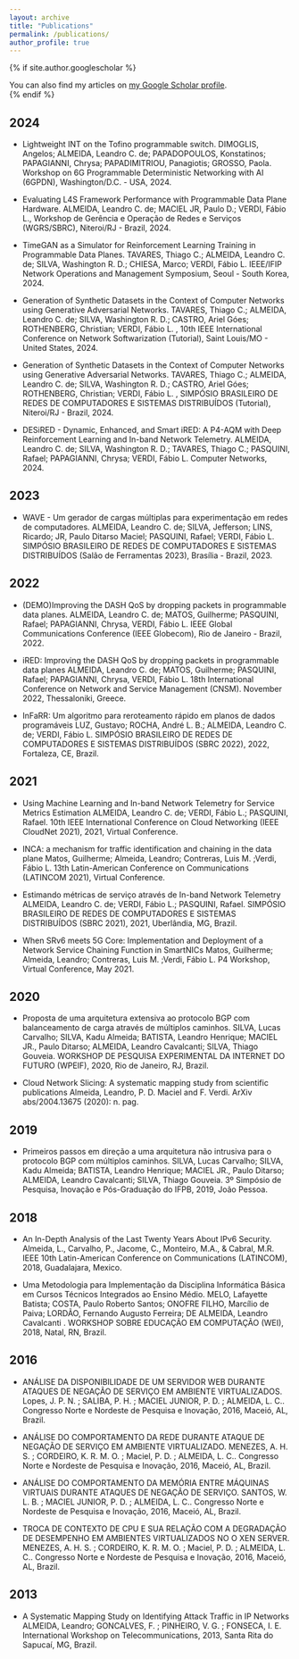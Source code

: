 ```yaml
---
layout: archive
title: "Publications"
permalink: /publications/
author_profile: true
---
```


{% if site.author.googlescholar %}
  <div class="wordwrap">You can also find my articles on <a href="{{site.author.googlescholar}}">my Google Scholar profile</a>.</div>
{% endif %}

2024
------

- Lightweight INT on the Tofino programmable switch. DIMOGLIS, Angelos; ALMEIDA, Leandro C. de; PAPADOPOULOS, Konstatinos; PAPAGIANNI, Chrysa; PAPADIMITRIOU, Panagiotis; GROSSO, Paola. Workshop on 6G Programmable Deterministic Networking with AI (6GPDN), Washington/D.C. - USA, 2024.

- Evaluating L4S Framework Performance with Programmable Data Plane Hardware. ALMEIDA, Leandro C. de; MACIEL JR, Paulo D.; VERDI, Fábio L., Workshop de Gerência e Operação de Redes e Serviços (WGRS/SBRC), Niteroi/RJ - Brazil, 2024.

- TimeGAN as a Simulator for Reinforcement Learning Training in Programmable Data Planes. TAVARES, Thiago C.; ALMEIDA, Leandro C. de; SILVA, Washington R. D.; CHIESA, Marco; VERDI, Fábio L. IEEE/IFIP Network Operations and Management Symposium, Seoul - South Korea, 2024.

- Generation of Synthetic Datasets in the Context of Computer Networks using Generative Adversarial Networks. TAVARES, Thiago C.; ALMEIDA, Leandro C. de; SILVA, Washington R. D.; CASTRO, Ariel Góes; ROTHENBERG, Christian; VERDI, Fábio L. , 10th IEEE International Conference on Network Softwarization (Tutorial), Saint Louis/MO - United States, 2024.

- Generation of Synthetic Datasets in the Context of Computer Networks using Generative Adversarial Networks. TAVARES, Thiago C.; ALMEIDA, Leandro C. de; SILVA, Washington R. D.; CASTRO, Ariel Góes; ROTHENBERG, Christian; VERDI, Fábio L. , SIMPÓSIO BRASILEIRO DE REDES DE COMPUTADORES E SISTEMAS DISTRIBUÍDOS (Tutorial), Niteroi/RJ - Brazil, 2024.

- DESiRED - Dynamic, Enhanced, and Smart iRED: A P4-AQM with Deep Reinforcement Learning and In-band Network Telemetry. ALMEIDA, Leandro C. de; SILVA, Washington R. D.; TAVARES, Thiago C.; PASQUINI, Rafael; PAPAGIANNI, Chrysa; VERDI, Fábio L. Computer Networks, 2024.


2023
------

- WAVE - Um gerador de cargas múltiplas para experimentação em redes de computadores. ALMEIDA, Leandro C. de; SILVA, Jefferson; LINS, Ricardo; JR, Paulo Ditarso Maciel; PASQUINI, Rafael; VERDI, Fábio L. SIMPÓSIO BRASILEIRO DE REDES DE COMPUTADORES E SISTEMAS DISTRIBUÍDOS (Salão de Ferramentas 2023), Brasília - Brazil, 2023. 


2022
------

- (DEMO)Improving the DASH QoS by dropping packets in programmable data planes. ALMEIDA, Leandro C. de; MATOS, Guilherme; PASQUINI, Rafael; PAPAGIANNI, Chrysa, VERDI, Fábio L. IEEE Global Communications Conference (IEEE Globecom), Rio de Janeiro - Brazil, 2022.

- iRED: Improving the DASH QoS by dropping packets in programmable data planes ALMEIDA, Leandro C. de; MATOS, Guilherme; PASQUINI, Rafael; PAPAGIANNI, Chrysa, VERDI, Fábio L. 18th International Conference on Network and Service Management (CNSM). November 2022, Thessaloniki, Greece.

- InFaRR: Um algoritmo para reroteamento rápido em planos de dados programáveis LUZ, Gustavo; ROCHA, André L. B.; ALMEIDA, Leandro C. de; VERDI, Fábio L. SIMPÓSIO BRASILEIRO DE REDES DE COMPUTADORES E SISTEMAS DISTRIBUÍDOS (SBRC 2022), 2022, Fortaleza, CE, Brazil.

2021
------

- Using Machine Learning and In-band Network Telemetry for Service Metrics Estimation ALMEIDA, Leandro C. de; VERDI, Fábio L.; PASQUINI, Rafael. 10th IEEE International Conference on Cloud Networking (IEEE CloudNet 2021), 2021, Virtual Conference.

- INCA: a mechanism for traffic identification and chaining in the data plane Matos, Guilherme; Almeida, Leandro; Contreras, Luis M. ;Verdi, Fábio L. 13th Latin-American Conference on Communications (LATINCOM 2021), Virtual Conference.

- Estimando métricas de serviço através de In-band Network Telemetry ALMEIDA, Leandro C. de; VERDI, Fábio L.; PASQUINI, Rafael. SIMPÓSIO BRASILEIRO DE REDES DE COMPUTADORES E SISTEMAS DISTRIBUÍDOS (SBRC 2021), 2021, Uberlândia, MG, Brazil.

- When SRv6 meets 5G Core: Implementation and Deployment of a Network Service Chaining Function in SmartNICs Matos, Guilherme; Almeida, Leandro; Contreras, Luis M. ;Verdi, Fábio L. P4 Workshop, Virtual Conference, May 2021.

2020
------

- Proposta de uma arquitetura extensiva ao protocolo BGP com balanceamento de carga através de múltiplos caminhos. SILVA, Lucas Carvalho; SILVA, Kadu Almeida; BATISTA, Leandro Henrique; MACIEL JR., Paulo Ditarso; ALMEIDA, Leandro Cavalcanti; SILVA, Thiago Gouveia. WORKSHOP DE PESQUISA EXPERIMENTAL DA INTERNET DO FUTURO (WPEIF), 2020, Rio de Janeiro, RJ, Brazil.

- Cloud Network Slicing: A systematic mapping study from scientific publications Almeida, Leandro, P. D. Maciel and F. Verdi. ArXiv abs/2004.13675 (2020): n. pag.

2019
------

- Primeiros passos em direção a uma arquitetura não intrusiva para o protocolo BGP com múltiplos caminhos. SILVA, Lucas Carvalho; SILVA, Kadu Almeida; BATISTA, Leandro Henrique; MACIEL JR., Paulo Ditarso; ALMEIDA, Leandro Cavalcanti; SILVA, Thiago Gouveia. 3º Simpósio de Pesquisa, Inovação e Pós-Graduação do IFPB, 2019, João Pessoa.

2018
------

- An In-Depth Analysis of the Last Twenty Years About IPv6 Security. Almeida, L., Carvalho, P., Jacome, C., Monteiro, M.A., & Cabral, M.R. IEEE 10th Latin-American Conference on Communications (LATINCOM), 2018, Guadalajara, Mexico.

- Uma Metodologia para Implementação da Disciplina Informática Básica em Cursos Técnicos Integrados ao Ensino Médio. MELO, Lafayette Batista; COSTA, Paulo Roberto Santos; ONOFRE FILHO, Marcílio de Paiva; LORDÃO, Fernando Augusto Ferreira; DE ALMEIDA, Leandro Cavalcanti . WORKSHOP SOBRE EDUCAÇÃO EM COMPUTAÇÃO (WEI), 2018, Natal, RN, Brazil.

2016
------

- ANÁLISE DA DISPONIBILIDADE DE UM SERVIDOR WEB DURANTE ATAQUES DE NEGAÇÃO DE SERVIÇO EM AMBIENTE VIRTUALIZADOS. Lopes, J. P. N. ; SALIBA, P. H. ; MACIEL JUNIOR, P. D. ; ALMEIDA, L. C.. Congresso Norte e Nordeste de Pesquisa e Inovação, 2016, Maceió, AL, Brazil.

- ANÁLISE DO COMPORTAMENTO DA REDE DURANTE ATAQUE DE NEGAÇÃO DE SERVIÇO EM AMBIENTE VIRTUALIZADO. MENEZES, A. H. S. ; CORDEIRO, K. R. M. O. ; Maciel, P. D. ; ALMEIDA, L. C.. Congresso Norte e Nordeste de Pesquisa e Inovação, 2016, Maceió, AL, Brazil.

- ANÁLISE DO COMPORTAMENTO DA MEMÓRIA ENTRE MÁQUINAS VIRTUAIS DURANTE ATAQUES DE NEGAÇÃO DE SERVIÇO. SANTOS, W. L. B. ; MACIEL JUNIOR, P. D. ; ALMEIDA, L. C.. Congresso Norte e Nordeste de Pesquisa e Inovação, 2016, Maceió, AL, Brazil.

- TROCA DE CONTEXTO DE CPU E SUA RELAÇÃO COM A DEGRADAÇÃO DE DESEMPENHO EM AMBIENTES VIRTUALIZADOS NO O XEN SERVER. MENEZES, A. H. S. ; CORDEIRO, K. R. M. O. ; Maciel, P. D. ; ALMEIDA, L. C.. Congresso Norte e Nordeste de Pesquisa e Inovação, 2016, Maceió, AL, Brazil.

2013
------

- A Systematic Mapping Study on Identifying Attack Traffic in IP Networks ALMEIDA, Leandro; GONCALVES, F. ; PINHEIRO, V. G. ; FONSECA, I. E. International Workshop on Telecommunications, 2013, Santa Rita do Sapucaí, MG, Brazil.
